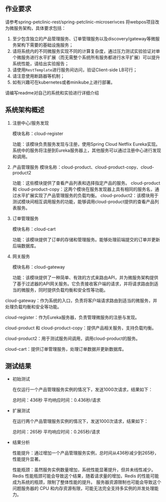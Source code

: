 ## 作业要求

请参考spring-petclinic-rest/spring-petclinic-microserivces 将webpos项目改为微服务架构，具体要求包括：

1. 至少包含独立的产品管理服务、订单管理服务以及discovery/gateway等微服务架构下需要的基础设施服务；
2. 请将系统内的不同微服务实现不同的计算复杂度，通过压力测试实验验证对单个微服务进行水平扩展（而无需整个系统所有服务都进行水平扩展）可以提升系统性能，请给出实验报告；
3. 请使用`RestTemplate`进行服务间访问，验证Client-side LB可行；
4. 请注意使用断路器等机制；
5. 如有兴趣可在kubernetes或者minikube上进行部署。

请编写readme对自己的系统和实验进行详细介绍

## 系统架构概述

1. 注册中心/服务发现

   模块名称：cloud-register

   功能：该模块负责服务发现与注册，使用Spring Cloud Netflix Eureka实现。系统中的服务将注册到Eureka服务器上，其他服务可以通过注册中心进行发现和调用。

2. 产品管理服务
   模块名称：cloud-product、cloud-product-copy、cloud-product2

   功能：这些模块提供了查看产品列表和选择指定产品的服务。
cloud-product 和 cloud-product-copy：这两个模块在服务发现器上具有相同的服务名，通过水平扩展实现了产品管理服务的负载均衡。
cloud-product2：该模块用于测试模块间相互调用服务的功能，能够调用cloud-product提供的查看产品列表服务。
3. 订单管理服务

   模块名称：cloud-cart

   功能：该模块提供了订单的存储和管理服务。能够处理前端提交的订单并更新后端数据库。

4. 网关服务

   模块名称：cloud-gateway

   功能：该模块提供了一种简单、有效的方式来路由API，并为微服务架构提供了基于过滤器的API网关服务。它负责接收客户端的请求，并将请求路由到适当的微服务，同时提供负载均衡和安全性等功能。

cloud-gateway：作为系统的入口，负责将客户端请求路由到适当的微服务，并处理负载均衡和安全等功能。

cloud-register：作为Eureka服务器，负责管理微服务的注册与发现。

cloud-product 和 cloud-product-copy：提供产品相关服务，支持负载均衡。

cloud-product2：用于测试服务间调用，调用cloud-product的服务。

cloud-cart：提供订单管理服务，处理订单数据并更新数据库。


## 测试结果

* 初始测试

  在仅运行一个产品管理服务实例的情况下，发送1000次请求，结果如下：

  总时间：436秒
平均响应时间：0.436秒/请求

* 扩展测试

  在运行两个产品管理服务实例的情况下，发送1000次请求，结果如下：

  总时间：265秒
平均响应时间：0.265秒/请求

* 结果分析

  性能提升：通过增加一个产品管理服务实例，总时间从436秒减少到265秒，性能提升显著。

  性能瓶颈：虽然服务实例数量增加，系统性能显著提升，但并未线性减少。
Redis 性能瓶颈可能会导致这个结果，随着请求量的增加，Redis 的性能可能成为系统的瓶颈，限制了整体性能的提升。
服务器资源限制也可能会导致这个问题服务器的 CPU 和内存资源有限，可能无法完全支持多实例的并发处理能力。
